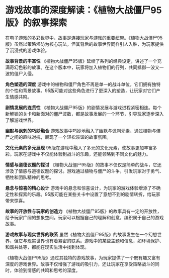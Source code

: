 # 游戏故事的深度解读：《植物大战僵尸95版》的叙事探索

在电子游戏的多彩世界中，故事是连接玩家与游戏的重要纽带。《植物大战僵尸95版》虽然以策略塔防为核心玩法，但其背后的故事世界同样引人入胜，为玩家提供了沉浸式的游戏体验。

**故事背景的丰富性**
《植物大战僵尸95版》延续了系列的经典设定，讲述了一个充满奇幻色彩的故事。在这个版本中，玩家将加入植物们的行列，共同抵御一波又一波的僵尸入侵。

**角色塑造的深度**
游戏中的植物和僵尸角色不再是单一的战斗单位，它们拥有独特的个性和背景故事。95版可能对这些角色进行了更深入的塑造，让玩家对它们产生情感共鸣。

**剧情发展的连贯性**
《植物大战僵尸95版》的剧情发展与游戏进程紧密相连。每个新解锁的关卡和新面对的僵尸波数，都是故事发展的一个环节，引导玩家逐步深入了解游戏世界。

**幽默与讽刺的巧妙融合**
游戏故事中巧妙地融入了幽默与讽刺元素，通过植物与僵尸之间的趣味对抗，展现了一个轻松诙谐的故事氛围。

**文化元素的多元展现**
95版在游戏中融入了多元的文化元素，使故事更加丰富多彩。玩家在游戏中不仅能体验到战斗的乐趣，还能领略到不同文化的魅力。

**情感与道德议题的探讨**
《植物大战僵尸95版》的故事不仅仅是简单的战斗，它还涉及了情感与道德议题的探讨。游戏通过植物与僵尸的斗争，引发玩家对于勇气、牺牲和团队精神的思考。

**悬念与惊喜的精心设计**
游戏中的悬念和惊喜设计，为玩家的游戏体验增添了不确定性和探索的乐趣。95版可能在某些关卡中设置了意想不到的剧情转折，给玩家带来惊喜。

**故事的开放性与玩家的创造力**
《植物大战僵尸95版》的故事具有一定的开放性，给予玩家广阔的想象空间。玩家可以根据自己的理解和创意，编织属于自己的游戏故事。

**游戏故事与现实世界的联系**
虽然《植物大战僵尸95版》的故事发生在一个幻想世界，但它与现实世界也有着紧密的联系。游戏中的某些主题和信息，如环境保护、和谐共处等，都能在现实生活中找到体现。

《植物大战僵尸95版》通过其独特的游戏故事，为玩家提供了一个既有趣又富有深度的游戏世界。故事不仅增强了游戏的吸引力，还让玩家在享受策略战斗的同时，体验到情感的共鸣和思考的深度。